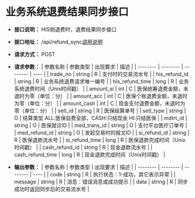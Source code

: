 # 业务系统退费结果同步接口

- **接口说明：** HIS侧退费时，退费结果同步接口
- **接口地址：** /api/refund_sync[调用说明](srvapi?id=start)
- **请求方式：** POST
- **请求参数：**
    | 参数名称 | 参数类型 | 出现要求 | 描述 |
    | -------- | -------- | -------- | ---- |
    | trade_no | string | R | 支付时的交易流水号 |
    | his_refund_id | string | R | 业务系统退费请求唯一编号 |
    | his_refund_time | long | R | 业务系统退费时间（Unix时间戳） |
    | amount_si | int | C | 医保统筹退费金额，未退时为零（单位：分） |
    | amount_acc | int | C | 医保个账退费金额，未退时为零（单位：分） |
    | amount_cash | int | C | 现金支付退费金额，未退时为零（单位：分） |
    | setl_id | string | R | 医保结算单号 |
    | setl_type | string | O | 结算类型 ALL:医保自费全部，CASH:只结现金 HI:只结医保 |
    | mdtrt_id | string | O | 医保就诊ID |
    | med_trans_id | string | O | 支付平台医疗订单号 |
    | med_refund_id | string | O | 发起交易时的报文ID |
    | si_refund_id | string | R | 医保退款流水号 |
    | si_refund_time | long | R | 医保退款完成时间（Unix时间戳） |
    | cash_refund_id | string | R | 现金退款流水号 |
    | cash_refund_time | long | R | 现金退款完成时间（Unix时间戳） |

- **输出参数：**
    | 参数名称 | 参数类型 | 出现要求 | 描述 |
    | -------- | -------- | -------- | ---- |
    | code | string | R | 执行状态：1-成功，其它表示异常 |
    | message | string | R | 消息：错误消息或成功提示 |
    | data | string | R | 同步成功时返回同步后的交易流水号 |

